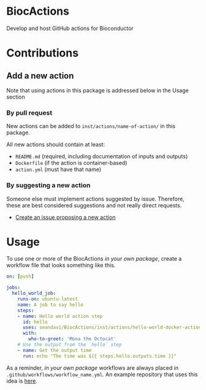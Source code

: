 # BiocActions

Develop and host GitHub actions for Bioconductor

# Contributions

## Add a new action

Note that using actions in this package is addressed below in the Usage section

### By pull request
New actions can be added to `inst/actions/name-of-action/` in this package.

All new actions should contain at least:

- `README.md` (required, including documentation of inputs and outputs)
- `Dockerfile` (if the action is container-based)
- `action.yml` (must have that name)

### By suggesting a new action

Someone else must implement actions suggested by issue. Therefore, 
these are best considered suggestions and not really direct requests.

- [Create an issue proposing a new action](https://github.com/seandavi/BiocActions/issues/new?template=new_action)

# Usage

To use one or more of the BiocActions *in your own package*, 
create a workflow file that looks something like this. 

```yaml
on: [push]

jobs:
  hello_world_job:
    runs-on: ubuntu-latest
    name: A job to say hello
    steps:
    - name: Hello world action step
      id: hello
      uses: seandavi/BiocActions/inst/actions/hello-world-docker-action@master
      with:
        who-to-greet: 'Mona the Octocat'
    # Use the output from the `hello` step
    - name: Get the output time
      run: echo "The time was ${{ steps.hello.outputs.time }}"
```

As a reminder, *in your own package* workflows are always placed in 
`.github/workflows/workflow_name.yml`. An example 
repository that uses this idea is [here](https://github.com/seandavi/example_BiocActions_package/blob/master/.github/workflows/main.yml). 
